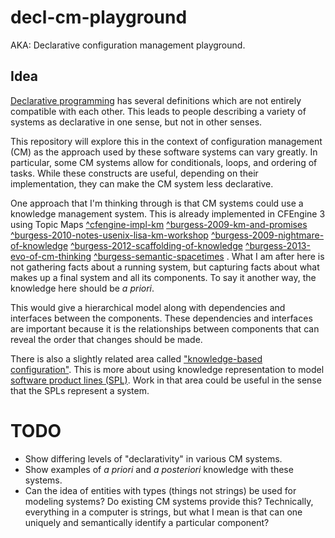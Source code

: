 # decl-cm-playground

AKA: Declarative configuration management playground.

## Idea

[Declarative programming](https://en.wikipedia.org/wiki/Declarative_programming) has several
definitions which are not entirely compatible with each other. This leads to
people describing a variety of systems as declarative in one sense, but not in
other senses.

This repository will explore this in the context of configuration management
(CM) as the approach used by these software systems can vary greatly. In
particular, some CM systems allow for conditionals, loops, and ordering of
tasks. While these constructs are useful, depending on their implementation,
they can make the CM system less declarative.

One approach that I'm thinking through is that CM systems could use a knowledge
management system. This is already implemented in CFEngine 3 using Topic Maps
[^cfengine-impl-km](https://docs.cfengine.com/docs/archive/manuals/st-knowledge.html)
[^burgess-2009-km-and-promises](https://dl.ifip.org/db/conf/aims/aims2009/Burgess09.pdf)
[^burgess-2010-notes-usenix-lisa-km-workshop](https://markburgess.org/blog_km.html)
[^burgess-2009-nightmare-of-knowledge](https://markburgess.org/blog_dream.html)
[^burgess-2012-scaffolding-of-knowledge](https://markburgess.org/blog_scaffold.html)
[^burgess-2013-evo-of-cm-thinking](https://markburgess.org/blog_whyiscmknowledge.html)
[^burgess-semantic-spacetimes](https://markburgess.org/spacetime.html)
.
What I am after here is not gathering facts about a running system, but
capturing facts about what makes up a final system and all its components. To
say it another way,  the knowledge here should be *a priori*.

This would give a hierarchical model along with dependencies and interfaces between
the components. These dependencies and interfaces are important because it is
the relationships between components that can reveal the order that changes
should be made.

There is also a slightly related area called
["knowledge-based configuration"](https://en.wikipedia.org/wiki/Knowledge-based_configuration).
This is more about using knowledge representation to model
[software product lines (SPL)](https://en.wikipedia.org/wiki/Software_product_line).
Work in that area could be useful in the sense that the SPLs
represent a system.

# TODO

- Show differing levels of "declarativity" in various CM systems.
- Show examples of *a priori*  and *a posteriori* knowledge
  with these systems.
- Can the idea of entities with types (things not strings) be used for modeling
  systems? Do existing CM systems provide this? Technically, everything in a computer is
  strings, but what I mean is that can one uniquely and semantically identify a
  particular component?

